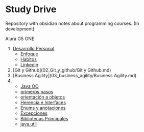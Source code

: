# Study Drive
Repository with obsidian notes about programming courses. (In development)

Alura G5 ONE
1. [Desarrollo Personal](01_desarrollo_personal/desarrollo_personal.md)
	- [Enfoque](01_desarrollo_personal/enfoque.md)
	- [Habitos](01_desarrollo_personal/habitos.md)
	- [Linkedin](01_desarrollo_personal/linkedin.md)
2. [Git y Github](02_Git_y_github/Git y Github.md)
3. [Business Agility](03_business_agility/Business Agility.md)
4. - [Java OO](https://app.aluracursos.com/course/java-primeros-pasos)
	- [primeros pasos](primeros_pasos.md)
	- [orientación a objetos](orientacion_obj.md)
	- [Herencia e Interfaces](herencia_interfaces.md)
	- [Enums y anotaciones](enums_anotaciones_java.md)
	- [Excepciones](excepciones.md)
	- [Bibliotecas Principales](bibliotecas_principales.md)
	- [java.util](java_util.md)